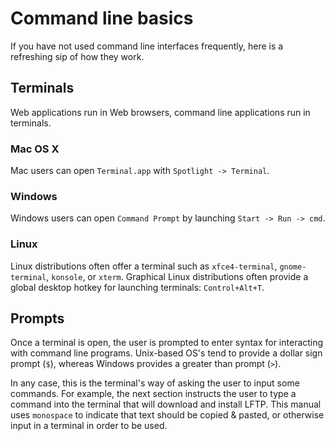 # Command line basics

If you have not used command line interfaces frequently, here is a refreshing sip of how they work.

## Terminals

Web applications run in Web browsers, command line applications run in terminals.

### Mac OS X

Mac users can open `Terminal.app` with `Spotlight -> Terminal`.

### Windows

Windows users can open `Command Prompt` by launching `Start -> Run -> cmd`.

### Linux

Linux distributions often offer a terminal such as `xfce4-terminal`, `gnome-terminal`, `konsole`, or `xterm`. Graphical Linux distributions often provide a global desktop hotkey for launching terminals: `Control+Alt+T`.

## Prompts

Once a terminal is open, the user is prompted to enter syntax for interacting with command line programs. Unix-based OS's tend to provide a dollar sign prompt (`$`), whereas Windows provides a greater than prompt (`>`).

In any case, this is the terminal's way of asking the user to input some commands. For example, the next section instructs the user to type a command into the terminal that will download and install LFTP. This manual uses `monospace` to indicate that text should be copied & pasted, or otherwise input in a terminal in order to be used.